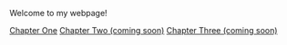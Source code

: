 <!DOCTYPE html>
<html lang="en">
<head>
    <meta charset="UTF-8">
    <meta name="viewport" content="width=device-width, initial-scale=1.0">
    <title>JESSICA SCHWARTZ, WEBD152 Spring Semester 2025</title>
</head>
<body>
 <p>Welcome to my webpage!</p>
 <nav>
    <a href="/chapter1/index.html">Chapter One</a>
    <a href="">Chapter Two (coming soon)</a>
    <a href="">Chapter Three (coming soon)</a>
 </nav>
</body>
</html>
